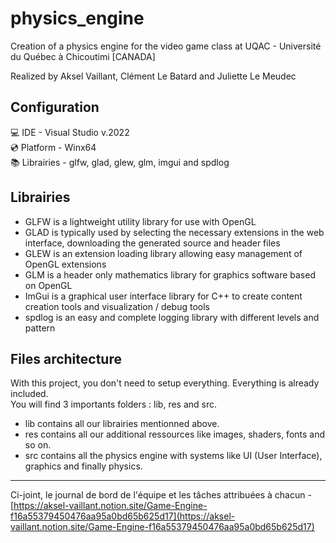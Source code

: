 # physics_engine

Creation of a physics engine for the video game class at UQAC - Université du Québec à Chicoutimi [CANADA]

Realized by Aksel Vaillant, Clément Le Batard and Juliette Le Meudec

## Configuration

💻 IDE - Visual Studio v.2022    
💿 Platform - Winx64   
📚 Librairies - glfw, glad, glew, glm, imgui and spdlog   

## Librairies    

- GLFW is a lightweight utility library for use with OpenGL    
- GLAD is typically used by selecting the necessary extensions in the web interface, downloading the generated source and header files   
- GLEW is an extension loading library allowing easy management of OpenGL extensions
- GLM is a header only mathematics library for graphics software based on OpenGL
- ImGui is a graphical user interface library for C++ to create content creation tools and visualization / debug tools
- spdlog is an easy and complete logging library with different levels and pattern   

## Files architecture  

With this project, you don't need to setup everything. Everything is already included.   
You will find 3 importants folders : lib, res and src.  
- lib contains all our librairies mentionned above.
- res contains all our additional ressources like images, shaders, fonts and so on.
- src contains all the physics engine with systems like UI (User Interface), graphics and finally physics.



____
Ci-joint, le journal de bord de l'équipe et les tâches attribuées à chacun -    
[https://aksel-vaillant.notion.site/Game-Engine-f16a55379450476aa95a0bd65b625d17](https://aksel-vaillant.notion.site/Game-Engine-f16a55379450476aa95a0bd65b625d17)
